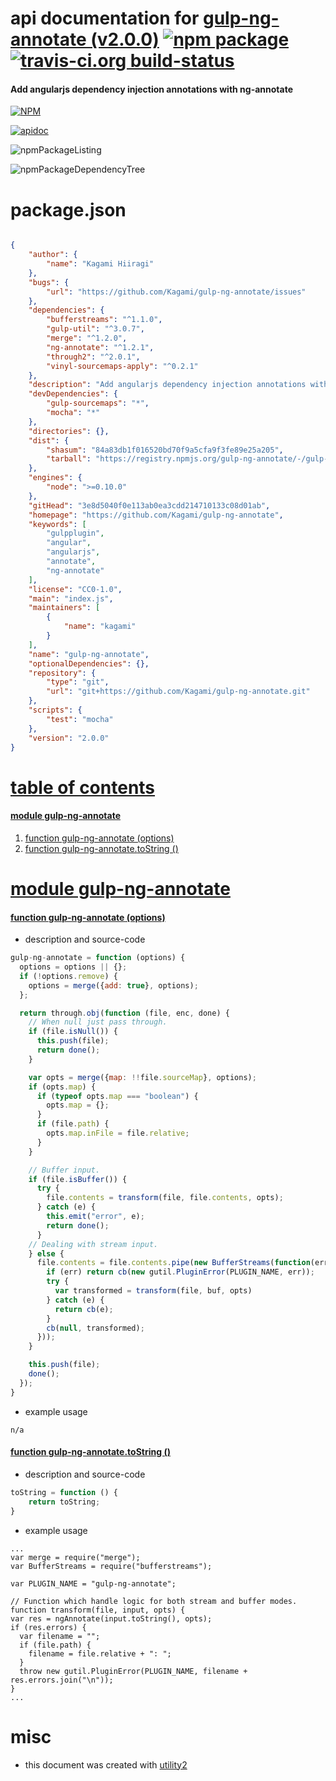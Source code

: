 # api documentation for  [gulp-ng-annotate (v2.0.0)](https://github.com/Kagami/gulp-ng-annotate)  [![npm package](https://img.shields.io/npm/v/npmdoc-gulp-ng-annotate.svg?style=flat-square)](https://www.npmjs.org/package/npmdoc-gulp-ng-annotate) [![travis-ci.org build-status](https://api.travis-ci.org/npmdoc/node-npmdoc-gulp-ng-annotate.svg)](https://travis-ci.org/npmdoc/node-npmdoc-gulp-ng-annotate)
#### Add angularjs dependency injection annotations with ng-annotate

[![NPM](https://nodei.co/npm/gulp-ng-annotate.png?downloads=true&downloadRank=true&stars=true)](https://www.npmjs.com/package/gulp-ng-annotate)

[![apidoc](https://npmdoc.github.io/node-npmdoc-gulp-ng-annotate/build/screenCapture.buildCi.browser.apidoc.html.png)](https://npmdoc.github.io/node-npmdoc-gulp-ng-annotate/build/apidoc.html)

![npmPackageListing](https://npmdoc.github.io/node-npmdoc-gulp-ng-annotate/build/screenCapture.npmPackageListing.svg)

![npmPackageDependencyTree](https://npmdoc.github.io/node-npmdoc-gulp-ng-annotate/build/screenCapture.npmPackageDependencyTree.svg)



# package.json

```json

{
    "author": {
        "name": "Kagami Hiiragi"
    },
    "bugs": {
        "url": "https://github.com/Kagami/gulp-ng-annotate/issues"
    },
    "dependencies": {
        "bufferstreams": "^1.1.0",
        "gulp-util": "^3.0.7",
        "merge": "^1.2.0",
        "ng-annotate": "^1.2.1",
        "through2": "^2.0.1",
        "vinyl-sourcemaps-apply": "^0.2.1"
    },
    "description": "Add angularjs dependency injection annotations with ng-annotate",
    "devDependencies": {
        "gulp-sourcemaps": "*",
        "mocha": "*"
    },
    "directories": {},
    "dist": {
        "shasum": "84a83db1f016520bd70f9a5cfa9f3fe89e25a205",
        "tarball": "https://registry.npmjs.org/gulp-ng-annotate/-/gulp-ng-annotate-2.0.0.tgz"
    },
    "engines": {
        "node": ">=0.10.0"
    },
    "gitHead": "3e8d5040f0e113ab0ea3cdd214710133c08d01ab",
    "homepage": "https://github.com/Kagami/gulp-ng-annotate",
    "keywords": [
        "gulpplugin",
        "angular",
        "angularjs",
        "annotate",
        "ng-annotate"
    ],
    "license": "CC0-1.0",
    "main": "index.js",
    "maintainers": [
        {
            "name": "kagami"
        }
    ],
    "name": "gulp-ng-annotate",
    "optionalDependencies": {},
    "repository": {
        "type": "git",
        "url": "git+https://github.com/Kagami/gulp-ng-annotate.git"
    },
    "scripts": {
        "test": "mocha"
    },
    "version": "2.0.0"
}
```



# <a name="apidoc.tableOfContents"></a>[table of contents](#apidoc.tableOfContents)

#### [module gulp-ng-annotate](#apidoc.module.gulp-ng-annotate)
1.  [function <span class="apidocSignatureSpan"></span>gulp-ng-annotate (options)](#apidoc.element.gulp-ng-annotate.gulp-ng-annotate)
1.  [function <span class="apidocSignatureSpan">gulp-ng-annotate.</span>toString ()](#apidoc.element.gulp-ng-annotate.toString)



# <a name="apidoc.module.gulp-ng-annotate"></a>[module gulp-ng-annotate](#apidoc.module.gulp-ng-annotate)

#### <a name="apidoc.element.gulp-ng-annotate.gulp-ng-annotate"></a>[function <span class="apidocSignatureSpan"></span>gulp-ng-annotate (options)](#apidoc.element.gulp-ng-annotate.gulp-ng-annotate)
- description and source-code
```javascript
gulp-ng-annotate = function (options) {
  options = options || {};
  if (!options.remove) {
    options = merge({add: true}, options);
  };

  return through.obj(function (file, enc, done) {
    // When null just pass through.
    if (file.isNull()) {
      this.push(file);
      return done();
    }

    var opts = merge({map: !!file.sourceMap}, options);
    if (opts.map) {
      if (typeof opts.map === "boolean") {
        opts.map = {};
      }
      if (file.path) {
        opts.map.inFile = file.relative;
      }
    }

    // Buffer input.
    if (file.isBuffer()) {
      try {
        file.contents = transform(file, file.contents, opts);
      } catch (e) {
        this.emit("error", e);
        return done();
      }
    // Dealing with stream input.
    } else {
      file.contents = file.contents.pipe(new BufferStreams(function(err, buf, cb) {
        if (err) return cb(new gutil.PluginError(PLUGIN_NAME, err));
        try {
          var transformed = transform(file, buf, opts)
        } catch (e) {
          return cb(e);
        }
        cb(null, transformed);
      }));
    }

    this.push(file);
    done();
  });
}
```
- example usage
```shell
n/a
```

#### <a name="apidoc.element.gulp-ng-annotate.toString"></a>[function <span class="apidocSignatureSpan">gulp-ng-annotate.</span>toString ()](#apidoc.element.gulp-ng-annotate.toString)
- description and source-code
```javascript
toString = function () {
    return toString;
}
```
- example usage
```shell
...
var merge = require("merge");
var BufferStreams = require("bufferstreams");

var PLUGIN_NAME = "gulp-ng-annotate";

// Function which handle logic for both stream and buffer modes.
function transform(file, input, opts) {
var res = ngAnnotate(input.toString(), opts);
if (res.errors) {
  var filename = "";
  if (file.path) {
    filename = file.relative + ": ";
  }
  throw new gutil.PluginError(PLUGIN_NAME, filename + res.errors.join("\n"));
}
...
```



# misc
- this document was created with [utility2](https://github.com/kaizhu256/node-utility2)
